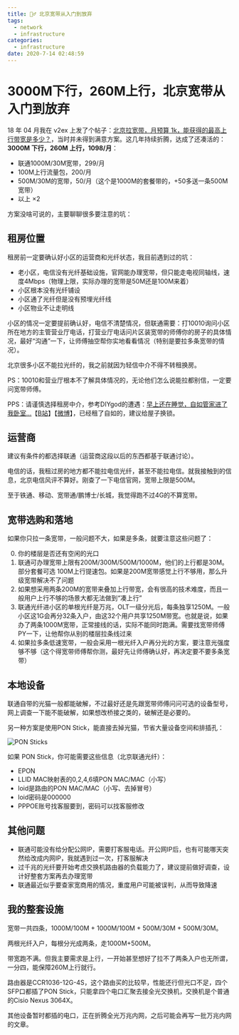 ```yaml
---
title: 🏄‍♂️ 北京宽带从入门到放弃
tags:
  - network
  - infrastructure
categories:
  - infrastructure
date: 2020-7-14 02:48:59
---
```


# 3000M下行，260M上行，北京宽带从入门到放弃

18 年 04 月我在 v2ex 上发了个帖子：[北京拉宽带，月预算 1k，能获得的最高上行带宽是多少？](https://www.v2ex.com/t/445581#reply17)，当时并未得到满意方案。这几年持续折腾，达成了还凑活的：**3000M 下行，260M 上行，1098/月**：

- 联通1000M/30M宽带，299/月
- 100M上行流量包，200/月
- 500M/30M的宽带，50/月（这个是1000M的套餐带的，+50多送一条500M宽带）
- 以上 ×2

方案没啥可说的，主要聊聊很多要注意的坑：

## 租房位置

租房前一定要确认好小区的运营商和光纤状态，我目前遇到过的坑：

- 老小区，电信没有光纤基础设施，官网能办理宽带，但只能走电视同轴线，速度4Mbps（物理上限，实际办理的宽带是50M还是100M来着）
- 小区根本没有光纤铺设
- 小区通了光纤但是没有预埋光纤线
- 小区物业不让走明线

小区的情况一定要提前确认好，电信不清楚情况，但联通需要：打10010询问小区所在地方的主管营业厅电话，打营业厅电话问片区装宽带的师傅你的房子的具体情况，最好“沟通”一下，让师傅抽空帮你实地看看情况（特别是要拉多条宽带的情况）。

北京很多小区不能拉光纤的，我之前就因为轻信中介不得不转租换房。

PS：10010和营业厅根本不了解具体情况的，无论他们怎么说能拉都别信，一定要问宽带师傅。

PPS：请谨慎选择租房中介，参考DIYgod的遭遇：[早上还在睡觉，自如管家进了我卧室...](https://www.v2ex.com/t/689618)【[B站](https://www.bilibili.com/video/av456295775)】【[微博](https://weibo.com/3306934123/Jb0OX48lU)】，已经租了自如的，建议给屋子换锁。

## 运营商

建议有条件的都选择联通（运营商这段以后的东西都基于联通讨论）。

电信的话，我租过房的地方都不能拉电信光纤，甚至不能拉电信。就我接触到的信息，北京电信风评不算好。刚查了一下电信官网，宽带上限是500M。

至于铁通、移动、宽带通/鹏博士/长城，我觉得跑不过4G的不算宽带。

## 宽带选购和落地

如果你只拉一条宽带，一般问题不大，如果是多条，就要注意这些问题了：

0. 你的楼层是否还有空闲的光口
1. 联通可办理宽带上限有200M/300M/500M/1000M，他们的上行都是30M。部分套餐可选 100M上行提速包。如果是200M宽带感觉上行不够用，那么升级宽带解决不了问题
2. 如果想采用两条200M的宽带来叠加上行带宽，会有很高的技术难度，而且一般用户上行不够的场景大都无法做到“凑上行”
3. 联通光纤进小区的单根光纤是万兆，OLT一级分光后，每条独享1250M。一般小区这1G会再分32条入户，由这32个用户共享1250M带宽。也就是说，如果办了两条1000M宽带，正常接线的话，实际不能同时跑满。需要找宽带师傅PY一下，让他帮你从别的楼层拉条线过来
4. 如果拉多条低速宽带，一般会采用一根光纤入户再分光的方案，要注意光强度够不够（这个得宽带师傅帮你测，最好先让师傅确认好，再决定要不要多条宽带）

## 本地设备

联通自带的光猫一般都能破解，不过最好还是先跟宽带师傅问问可选的设备型号，网上调查一下能不能破解，如果想改桥接之类的，破解还是必要的。

另一种方案是使用PON Stick，能直接去掉光猫，节省大量设备空间和排插孔：

![PON Sticks](./ponsticks.jpg)

如果 PON Stick，你可能需要这些信息（北京联通光纤）：

- EPON
- LLID MAC映射表的0,2,4,6填PON MAC/MAC（小写）
- loid是路由的PON MAC/MAC（小写、去掉冒号）
- loid密码是000000
- PPPOE账号找客服要到，密码可以找客服修改

## 其他问题

- 联通可能没有给分配公网IP，需要打客服电话。开公网IP后，也有可能哪天突然给改成内网IP，我就遇到过一次，打客服解决
- 过千兆的光纤要开始考虑交换机路由器的负载能力了，建议提前做好调查，设计好整套方案再去办理宽带
- 联通最近似乎要查家宽商用的情况，重度用户可能被误判，从而导致降速

## 我的整套设施

宽带一共四条，1000M/100M + 1000M/100M + 500M/30M + 500M/30M。

两根光纤入户，每根分光成两条，走1000M+500M。

带宽跑不满。但我主要需求是上行，一开始甚至想好了拉不了两条入户也无所谓，一分四，能保障260M上行就行。

路由器是CCR1036-12G-4S，这个路由买的比较早，性能还行但光口不足，四个SFP口都插了PON Stick，只能拿四个电口汇聚去接全光交换机，交换机是个普通的Cisio Nexus 3064X。

其他设备暂时都插的电口，正在折腾全光万兆内网，之后可能会再写一批万兆内网的文章。
